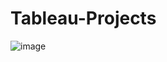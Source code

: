 # Tableau-Projects

![image](https://user-images.githubusercontent.com/81099459/133222405-258ae1b0-bb5f-43ad-8b96-022b7ce13415.png)
